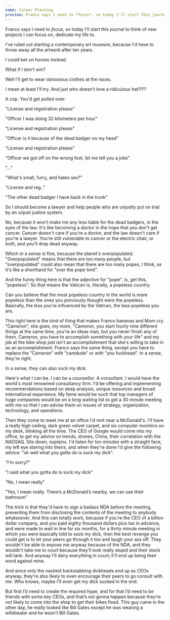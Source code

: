 ```yaml
---
name: Career Planning
preview: Franco says I need to *focus*, so today I'll start this journal to think of new projects I can focus on, dedicate my life to. I've ruled out starting a...
---
```

Franco says I need to *focus*, so today I'll start this journal to think of new projects I can focus on, dedicate my life to.

I've ruled out starting a contemporary art museum, because I'd have to throw away all the artwork after ten years.

I could bet on horses instead.

What if I don't win?

Well I'll get to wear obnoxious clothes at the races.

I mean at least I'll try. And just who doesn't love a ridiculous hat?!??

A cop. You'd get pulled over:

"License and registration please"

"Officer I was doing 32 kilometers per hour"

"License and registration please"

"Officer is it because of the dead badger on my head"

"License and registration please"

"Officer we got off on the wrong foot, let me tell you a joke"

"..."

"What's small, furry, and hates sex?"

"License and reg.."

"The other dead badger I have back in the trunk"

So I should become a lawyer and help people who are unjustly put on trial by an unjust justice system.

No, because it won't make me any less liable for the dead badgers, in the eyes of the law. It's like becoming a doctor in the hope that you don't get cancer. Cancer doesn't care if you're a doctor, and the law doesn't care if you're a lawyer. You’re still vulnerable to cancer or the electric chair, or both, and you’ll drop dead anyway.

Which in a sense is fine, because the planet's overpopulated. "Overpopulated" means that there are too many people, but "overpopulated" could also mean that there are too many popes, I think, as it's like a shorthand for "over the pope limit".

And the funny thing here is that the adjective for "pope", is, get this, "popeless". So that means the Vatican is, literally, a popeless country.

Can you believe that the most popeless country in the world is more popeless than the ones you previously thought were the popeless. Basically, the less you're influenced by the Vatican, the less popeless you are.

This right here is the kind of thing that makes Franco bananas and Mom cry. "Cameron", she goes, my mom, "Cameron, you start fourty nine different things at the same time, you're an ideas man, but you never finish any of them, Cameron, you have to accomplish something with your life" and my job at the bike shop just isn't an accomplishment that she's willing to take in as an accomplishment. Franco says the same thing, except you have to replace the "Cameron" with "camdude" or with "you fuckhead". In a sense, they're right.

In a sense, they can also suck my dick.

Here's what I can be. I can be a counsellor. A consultant. I would have the world's most renowned consultancy firm. I'd be offering and implementing recommendations based on deep analysis, unique resources and broad international experience. My fame would be such that top managers of huge companies would be on a long waiting list to get a 30 minute meeting with me so that I can advise them on issues of strategy, organization, technology, and operations.

Then they come to meet me at an office I'd rent near a McDonald's. I'll have a really high ceiling, dark green velvet carpet, and six computer monitors on my desk, blinking all the time. The CEO of Google would come into my office, to get my advice on trends, drones, China, their correlation with the NADSAQ. Sits down, explains. I'd listen for ten minutes with a straight face, my left eye staring into theirs, and when they're done I'd give the following advice: "ok well what you gotta do is suck my dick".

"I'm sorry?"

"I said what you gotta do is suck my dick"

"No, I mean really"

"Yes, I mean really. There’s a McDonald’s nearby, we can use their bathroom”

The trick is that they'd have to sign a badass NDA before the meeting, preventing them from disclosing the contents of the meeting to anybody whatsoever. And this can totally work, because if you're the CEO of a billion dollar company, and you paid eighty thousand dollars plus tax in advance, and were made to wait in line for six months, for a thirty minute meeting in which you were basically told to suck my dick, then the best revenge you could get is to let your peers go through it too and laugh your ass off. They wouldn't be able to expose me anyway because of the NDA, and they wouldn’t take me to court because they’ll look really stupid and their stock will tank. And anyway I'll deny everything in court; it'll end up being their word against mine.

And since only the nastiest backstabbing dickheads end up as CEOs anyway, they're also likely to even encourage their peers to go consult with me. Who knows, maybe I'll even get my dick sucked in the end.

But first I’d need to create the required hype, and for that I’d need to be friends with some key CEOs, and that’s not gonna happen because they’re not likely to come into the shop to get their bikes fixed. This guy came in the other day, he really looked like Bill Gates except he was wearing a wifebeater and he wasn’t Bill Gates. 



